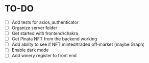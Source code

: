 # TO-DO
- [ ] Add tests for axios\_authenticator
- [ ] Organize server folder
- [ ] Get started with frontend/chakra
- [ ] Get Pinata NFT from the backend working
- [ ] Add ability to see if NFT minted/traded off-market (maybe Graph)
- [ ] Enable dark mode
- [ ] Add winery register to front end
